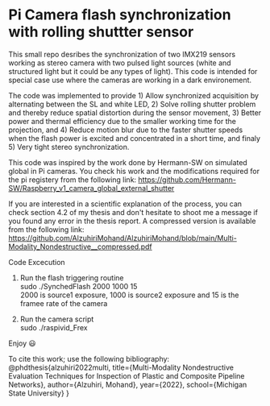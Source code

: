 # Pi Camera flash synchronization with rolling shuttter sensor
 This small repo desribes the synchronization of two IMX219 sensors working as stereo camera with two pulsed light sources (white and structured light but it could be any types of light). This code is intended for special case use where the cameras are working in a dark environement.
 
 The code was implemented to provide  1) Allow synchronized acquisition by alternating between the SL and white LED, 2) Solve rolling shutter problem and thereby reduce spatial distortion during the sensor movement, 3) Better power and thermal efficiency due to the smaller working time for the projection, and 4) Reduce motion blur due to the faster shutter speeds when the flash power is excited and concentrated in a short time, and finaly 5) Very tight stereo synchronization.
 
This code was inspired by the work done by Hermann-SW on simulated global in Pi cameras. You check his work and the modifications required for the pi registery  from the following link: https://github.com/Hermann-SW/Raspberry_v1_camera_global_external_shutter

If you are interested in a scientific explanation of the process, you can check section 4.2 of my thesis and don't hesitate to shoot me a message if you found any error in the thesis report. A compressed version is available from the following link: https://github.com/AlzuhiriMohand/AlzuhiriMohand/blob/main/Multi-Modality_Nondestructive__compressed.pdf

Code Excecution
 
1) Run the flash triggering routine\
	sudo ./SynchedFlash 2000 1000 15\
2000 is source1 exposure, 1000 is source2 exposure and 15 is the framee rate of the camera

2) Run the camera script\
sudo ./raspivid_Frex

Enjoy :smiley:

To cite this work; use the following bibliography:
@phdthesis{alzuhiri2022multi,
  title={Multi-Modality Nondestructive Evaluation Techniques for Inspection of Plastic and Composite Pipeline Networks},
  author={Alzuhiri, Mohand},
  year={2022},
  school={Michigan State University}
}




